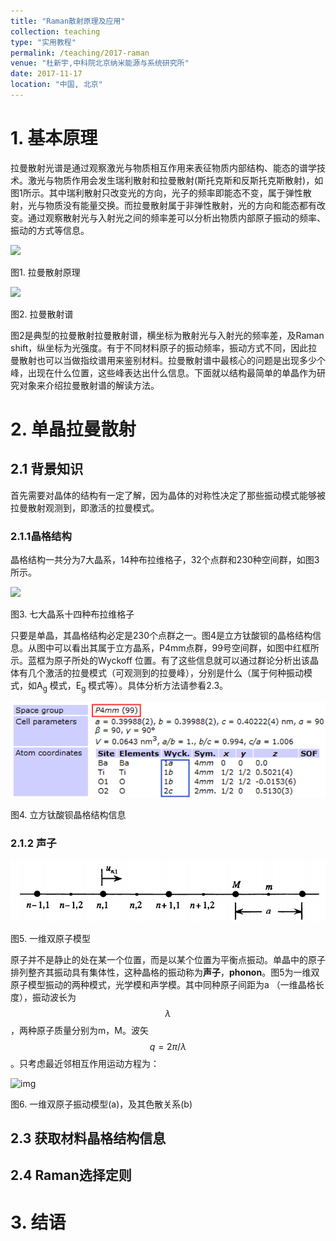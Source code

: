 ```yaml
---
title: "Raman散射原理及应用"
collection: teaching
type: "实用教程"
permalink: /teaching/2017-raman
venue: "杜新宇,中科院北京纳米能源与系统研究所"
date: 2017-11-17
location: "中国, 北京"
---
```


<script type="text/javascript" src="http://cdn.mathjax.org/mathjax/latest/MathJax.js?config=default"></script>

# 1. 基本原理

拉曼散射光谱是通过观察激光与物质相互作用来表征物质内部结构、能态的谱学技术。激光与物质作用会发生瑞利散射和拉曼散射(斯托克斯和反斯托克斯散射)，如图1所示。其中瑞利散射只改变光的方向，光子的频率即能态不变，属于弹性散射，光与物质没有能量交换。而拉曼散射属于非弹性散射，光的方向和能态都有改变。通过观察散射光与入射光之间的频率差可以分析出物质内部原子振动的频率、振动的方式等信息。

![](http://www.opticsjournal.net/upload/post/201609/PT160913000112tZw3.jpg)

图1. 拉曼散射原理

![](http://img.yi7.com/file/upload/201607/25/17-37-39-73-151013.png)

图2. 拉曼散射谱

图2是典型的拉曼散射拉曼散射谱，横坐标为散射光与入射光的频率差，及Raman shift，纵坐标为光强度。有于不同材料原子的振动频率，振动方式不同，因此拉曼散射也可以当做指纹谱用来鉴别材料。拉曼散射谱中最核心的问题是出现多少个峰，出现在什么位置，这些峰表达出什么信息。下面就以结构最简单的单晶作为研究对象来介绍拉曼散射谱的解读方法。

# 2. 单晶拉曼散射

## 2.1 背景知识

首先需要对晶体的结构有一定了解，因为晶体的对称性决定了那些振动模式能够被拉曼散射观测到，即激活的拉曼模式。

### 2.1.1晶格结构

晶格结构一共分为7大晶系，14种布拉维格子，32个点群和230种空间群，如图3所示。

![](http://photo.renwen.com/7/181/718136_1355773519920183.jpg)

图3. 七大晶系十四种布拉维格子

只要是单晶，其晶格结构必定是230个点群之一。图4是立方钛酸钡的晶格结构信息。从图中可以看出其属于立方晶系，P4mm点群，99号空间群，如图中红框所示。蓝框为原子所处的Wyckoff 位置。有了这些信息就可以通过群论分析出该晶体有几个激活的拉曼模式（可观测到的拉曼峰），分别是什么（属于何种振动模式，如A<sub>g</sub> 模式，E<sub>g</sub> 模式等）。具体分析方法请参看2.3。

![structureInfo](2017-Raman-images/structureInfo.png)

图4. 立方钛酸钡晶格结构信息

### 2.1.2 声子



![doubleAtomChain](2017-Raman-images/doubleAtomChain.png)

图5. 一维双原子模型

原子并不是静止的处在某一个位置，而是以某个位置为平衡点振动。单晶中的原子排列整齐其振动具有集体性，这种晶格的振动称为**声子**，**phonon**。图5为一维双原子模型振动的两种模式，光学模和声学模。其中同种原子间距为a （一维晶格长度），振动波长为$$\lambda$$ ，两种原子质量分别为m，M。波矢$$q=2\pi /\lambda$$ 。只考虑最近邻相互作用运动方程为：

![img](http://sczyk.cczu.edu.cn/filepath/2008-1/23/231628269syx4.jpg)

图6. 一维双原子振动模型(a)，及其色散关系(b)



## 2.3 获取材料晶格结构信息

## 2.4 Raman选择定则

# 3. 结语


